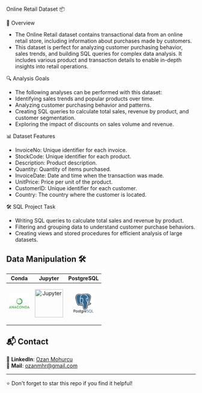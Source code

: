 Online Retail Dataset 📦

📝 Overview
- The Online Retail dataset contains transactional data from an online retail store, including information about purchases made by customers.
- This dataset is perfect for analyzing customer purchasing behavior, sales trends, and building SQL queries for complex data analysis. It includes various product and transaction details to enable in-depth insights into retail operations.

🔍 Analysis Goals
- The following analyses can be performed with this dataset:
- Identifying sales trends and popular products over time.
- Analyzing customer purchasing behavior and patterns.
- Creating SQL queries to calculate total sales, revenue by product, and customer segmentation.
- Exploring the impact of discounts on sales volume and revenue.

📊 Dataset Features

- InvoiceNo: Unique identifier for each invoice.
- StockCode: Unique identifier for each product.
- Description: Product description.
- Quantity: Quantity of items purchased.
- InvoiceDate: Date and time when the transaction was made.
- UnitPrice: Price per unit of the product.
- CustomerID: Unique identifier for each customer.
- Country: The country where the customer is located.
  
🛠 SQL Project Task
- Writing SQL queries to calculate total sales and revenue by product.
- Filtering and grouping data to understand customer purchase behaviors.
- Creating views and stored procedures for efficient analysis of large datasets.

## Data Manipulation 🛠️
| Conda | Jupyter | PostgreSQL |
|-------|---------|------------|
|<p align="center"><img src="https://github.com/devicons/devicon/blob/master/icons/anaconda/anaconda-original-wordmark.svg" title="Anaconda" alt="Conda" width="55" height="55"/></p>|<p align="center"><img src="https://github.com/Samarth4023/Samarth4023/assets/128507779/075f93ad-18ac-4aad-8f2c-c8136a71038b" title="Jupyter" width="75" height="75"/></p>|<p align="center"><img src="https://github.com/devicons/devicon/blob/master/icons/postgresql/postgresql-original-wordmark.svg" title="PostgreSQL" alt="PostgreSQL" width="55" height="55"/></p>|

## 📬 Contact  
💼 **LinkedIn**: [Ozan Mohurcu](https://www.linkedin.com/in/ozan-mohurcu/)  
📧 **Mail**: ozanmhr@gmail.com  

---
⭐ Don't forget to star this repo if you find it helpful!
